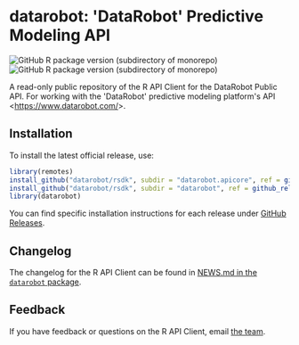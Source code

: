# datarobot: 'DataRobot' Predictive Modeling API

<!-- badges: start -->

<!-- https://shields.io/category/version -->
![GitHub R package version (subdirectory of monorepo)](https://img.shields.io/github/r-package/v/datarobot/rsdk?filename=datarobot%2FDESCRIPTION&label=datarobot&logo=R)
![GitHub R package version (subdirectory of monorepo)](https://img.shields.io/github/r-package/v/datarobot/rsdk?filename=datarobot.apicore%2FDESCRIPTION&label=datarobot.apicore&logo=R)

<!-- badges: end -->

A read-only public repository of the R API Client for the DataRobot Public API. For working with the 'DataRobot' predictive modeling platform's API &lt;https://www.datarobot.com/&gt;.

## Installation

To install the latest official release, use:

```R
library(remotes)
install_github("datarobot/rsdk", subdir = "datarobot.apicore", ref = github_release())
install_github("datarobot/rsdk", subdir = "datarobot", ref = github_release())
library(datarobot)
```

You can find specific installation instructions for each release under [GitHub Releases](https://github.com/datarobot/rsdk/releases).

## Changelog

The changelog for the R API Client can be found in [NEWS.md in the `datarobot` package](datarobot/NEWS.md).

## Feedback

If you have feedback or questions on the R API Client, email [the team](mailto:api-maintainer@datarobot.com).
